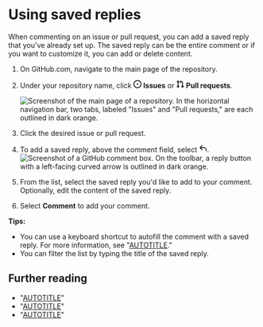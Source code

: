 # Using saved replies

When commenting on an issue or pull request, you can add a saved reply that you've already set up. The saved reply can be the entire comment or if you want to customize it, you can add or delete content.

1. On GitHub.com, navigate to the main page of the repository.
1. Under your repository name, click <svg version="1.1" width="16" height="16" viewBox="0 0 16 16" class="octicon octicon-issue-opened" aria-hidden="true"><path d="M8 9.5a1.5 1.5 0 1 0 0-3 1.5 1.5 0 0 0 0 3Z"></path><path d="M8 0a8 8 0 1 1 0 16A8 8 0 0 1 8 0ZM1.5 8a6.5 6.5 0 1 0 13 0 6.5 6.5 0 0 0-13 0Z"></path></svg> **Issues** or <svg version="1.1" width="16" height="16" viewBox="0 0 16 16" class="octicon octicon-git-pull-request" aria-hidden="true"><path d="M1.5 3.25a2.25 2.25 0 1 1 3 2.122v5.256a2.251 2.251 0 1 1-1.5 0V5.372A2.25 2.25 0 0 1 1.5 3.25Zm5.677-.177L9.573.677A.25.25 0 0 1 10 .854V2.5h1A2.5 2.5 0 0 1 13.5 5v5.628a2.251 2.251 0 1 1-1.5 0V5a1 1 0 0 0-1-1h-1v1.646a.25.25 0 0 1-.427.177L7.177 3.427a.25.25 0 0 1 0-.354ZM3.75 2.5a.75.75 0 1 0 0 1.5.75.75 0 0 0 0-1.5Zm0 9.5a.75.75 0 1 0 0 1.5.75.75 0 0 0 0-1.5Zm8.25.75a.75.75 0 1 0 1.5 0 .75.75 0 0 0-1.5 0Z"></path></svg> **Pull requests**.

   ![Screenshot of the main page of a repository. In the horizontal navigation bar, two tabs, labeled "Issues" and "Pull requests," are each outlined in dark orange.](/assets/images/help/repository/repo-settings-issues-pull-requests.png)

1. Click the desired issue or pull request.
1. To add a saved reply, above the comment field, select <svg version="1.1" width="16" height="16" viewBox="0 0 16 16" class="octicon octicon-reply" aria-label="The mail reply" role="img"><path d="M6.78 1.97a.75.75 0 0 1 0 1.06L3.81 6h6.44A4.75 4.75 0 0 1 15 10.75v2.5a.75.75 0 0 1-1.5 0v-2.5a3.25 3.25 0 0 0-3.25-3.25H3.81l2.97 2.97a.749.749 0 0 1-.326 1.275.749.749 0 0 1-.734-.215L1.47 7.28a.75.75 0 0 1 0-1.06l4.25-4.25a.75.75 0 0 1 1.06 0Z"></path></svg>.
   ![Screenshot of a GitHub comment box. On the toolbar, a reply button with a left-facing curved arrow is outlined in dark orange.](/assets/images/help/writing/saved-replies-button.png)
1. From the list, select the saved reply you'd like to add to your comment. Optionally, edit the content of the saved reply.  
1. Select **Comment** to add your comment.

<div class="ghd-spotlight ghd-spotlight-tip border rounded-1 my-3 p-3 f5 color-border-accent-emphasis color-bg-accent">

**Tips:**
- You can use a keyboard shortcut to autofill the comment with a saved reply. For more information, see "[AUTOTITLE](/get-started/using-github/keyboard-shortcuts#comments)."
- You can filter the list by typing the title of the saved reply.

</div>

## Further reading

- "[AUTOTITLE](/get-started/writing-on-github/working-with-saved-replies/creating-a-saved-reply)"
- "[AUTOTITLE](/get-started/writing-on-github/working-with-saved-replies/editing-a-saved-reply)"
- "[AUTOTITLE](/get-started/writing-on-github/working-with-saved-replies/deleting-a-saved-reply)"
